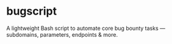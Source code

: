 # bugscript
A lightweight Bash script to automate core bug bounty tasks — subdomains, parameters, endpoints &amp; more.
